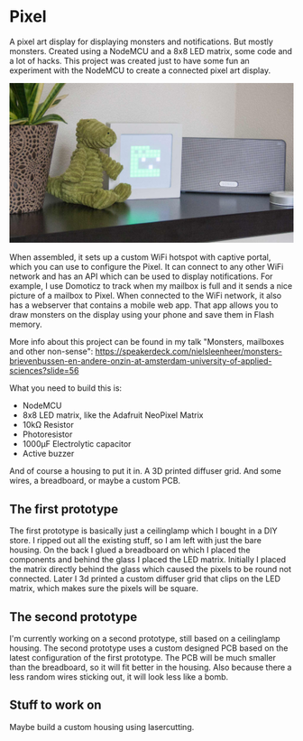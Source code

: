 # Pixel
A pixel art display for displaying monsters and notifications. But mostly monsters. Created using a NodeMCU and a 8x8 LED matrix, some code and a lot of hacks.
This project was created just to have some fun an experiment with the NodeMCU to create a connected pixel art display.

![Pixel](https://raw.githubusercontent.com/NielsLeenheer/Pixel/master/photos/main.jpg)

When assembled, it sets up a custom WiFi hotspot with captive portal, which you can use to configure the Pixel. It can connect
to any other WiFi network and has an API which can be used to display notifications. For example, I use Domoticz to track
when my mailbox is full and it sends a nice picture of a mailbox to Pixel. When connected to the WiFi network, it also has a 
webserver that contains a mobile web app. That app allows you to draw monsters on the display using your phone and save them in 
Flash memory.

More info about this project can be found in my talk "Monsters, mailboxes and other non-sense":
https://speakerdeck.com/nielsleenheer/monsters-brievenbussen-en-andere-onzin-at-amsterdam-university-of-applied-sciences?slide=56


What you need to build this is:
- NodeMCU
- 8x8 LED matrix, like the Adafruit NeoPixel Matrix
- 10kΩ Resistor
- Photoresistor 
- 1000μF Electrolytic capacitor
- Active buzzer

And of course a housing to put it in. A 3D printed diffuser grid. And some wires, a breadboard, or maybe a custom PCB.


## The first prototype

The first prototype is basically just a ceilinglamp which I bought in a DIY store. I ripped out all the existing stuff, 
so I am left with just the bare housing. On the back I glued a breadboard on which I placed the components and behind the
glass I placed the LED matrix. Initially I placed the matrix directly behind the glass which caused the pixels to be round 
not connected. Later I 3d printed a custom diffuser grid that clips on the LED matrix, which makes sure the pixels will be 
square.

## The second prototype

I'm currently working on a second prototype, still based on a ceilinglamp housing. The second prototype uses a custom 
designed PCB based on the latest configuration of the first prototype. The PCB will be much smaller than the breadboard,
so it will fit better in the housing. Also because there a less random wires sticking out, it will look less like a bomb. 

## Stuff to work on

Maybe build a custom housing using lasercutting.
